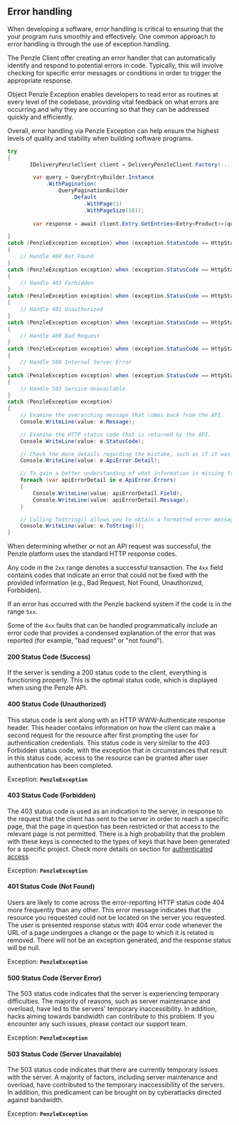 ## **Error handling**

When developing a software, error handling is critical to ensuring that the your program runs smoothly and effectively.
One common approach to error handling is through the use of exception handling.

The Penzle Client offer creating an error handler that can automatically identify and respond to potential errors in
code. Typically, this will involve checking for specific error messages or conditions in order to trigger the
appropriate response.

Object Penzle Exception enables developers to read error as routines at every level of the codebase, providing vital
feedback on what errors are occurring and why they are occurring so that they can be addressed quickly and efficiently.

Overall, error handling via Penzle Exception can help ensure the highest levels of quality and stability when building
software programs.


```csharp
try 
{
       IDeliveryPenzleClient client = DeliveryPenzleClient.Factory(...);

        var query = QueryEntryBuilder.Instance
            .WithPagination(
                QueryPaginationBuilder
                    .Default
                        .WithPage(1)
                        .WithPageSize(10));
        
        var response = await client.Entry.GetEntries<Entry<Product>>(query);

}
catch (PenzleException exception) when (exception.StatusCode == HttpStatusCode.NotFound)
{
    // Handle 404 Not Found
}
catch (PenzleException exception) when (exception.StatusCode == HttpStatusCode.Forbidden)
{
    // Handle 403 Forbidden
}
catch (PenzleException exception) when (exception.StatusCode == HttpStatusCode.Unauthorized)
{
    // Handle 401 Unauthorized
}
catch (PenzleException exception) when (exception.StatusCode == HttpStatusCode.BadRequest)
{
    // Handle 400 Bad Request
}
catch (PenzleException exception) when (exception.StatusCode == HttpStatusCode.InternalServerError)
{
    // Handle 500 Internal Server Error
}
catch (PenzleException exception) when (exception.StatusCode == HttpStatusCode.ServiceUnavailable)
{
    // Handle 503 Service Unavailable
}
catch (PenzleException exception)
{
    // Examine the overarching message that comes back from the API.
    Console.WriteLine(value: e.Message);

    // Examine the HTTP status code that is returned by the API.
    Console.WriteLine(value: e.StatusCode);

    // Check the more details regarding the mistake, such as if it was a validation error or whether it was caused by faulty requests, etc.
    Console.WriteLine(value: e.ApiError.Detail);

    // To gain a better understanding of what information is missing from the request, it is necessary to enumerate the errors field by field.
    foreach (var apiErrorDetail in e.ApiError.Errors)
    {
        Console.WriteLine(value: apiErrorDetail.Field);
        Console.WriteLine(value: apiErrorDetail.Message);
    }

    // Calling ToString() allows you to obtain a formatted error message in a single string.
    Console.WriteLine(value: e.ToString());
}
```

When determining whether or not an API request was successful, the Penzle platform uses the standard HTTP response codes.

Any code in the `2xx` range denotes a successful transaction. The `4xx` field contains codes that indicate an error that could not be fixed with the provided information (e.g., Bad Request, Not Found, Unauthorized, Forbbiden).

If an error has occurred with the Penzle backend system if the code is in the range `5xx`.

Some of the `4xx` faults that can be handled programmatically include an error code that provides a condensed explanation of the error that was reported (for example, "bad request" or "not found").

#### 200 Status Code (Success)

If the server is sending a 200 status code to the client, everything is functioning properly. This is the optimal status
code, which is displayed when using the Penzle API.

#### 400 Status Code (Unauthorized)

This status code is sent along with an HTTP WWW-Authenticate response header. This header contains information on how
the client can make a second request for the resource after first prompting the user for authentication credentials.
This status code is very similar to the 403 Forbidden status code, with the exception that in circumstances that result
in this status code, access to the resource can be granted after user authentication has been completed.

Exception: **`PenzleException`**

#### 403 Status Code (Forbidden)

The 403 status code is used as an indication to the server, in response to the request that the client has sent to the
server in order to reach a specific page, that the page in question has been restricted or that access to the relevant
page is not permitted. There is a high probability that the problem with these keys is connected to the types of keys
that have been generated for a specific project. Check more details on section
for [authenticated access](./authenticated-access.md).

Exception: **`PenzleException`**

#### 401 Status Code (Not Found)

Users are likely to come across the error-reporting HTTP status code 404 more frequently than any other. This error
message indicates that the resource you requested could not be located on the server you requested. The user is
presented response status with 404 error code whenever the URL of a page undergoes a change or the page to which it is
related is removed. There will not be an exception generated, and the response status will be null.

Exception: **`PenzleException`**

#### 500 Status Code (Server Error)

The 503 status code indicates that the server is experiencing temporary difficulties. The majority of reasons, such as
server maintenance and overload, have led to the servers' temporary inaccessibility. In addition, hacks aiming towards
bandwidth can contribute to this problem. If you encounter any such issues, please contact our support team.

Exception: **`PenzleException`**

#### 503 Status Code (Server Unavailable)

The 503 status code indicates that there are currently temporary issues with the server. A majority of factors,
including server maintenance and overload, have contributed to the temporary inaccessibility of the servers. In
addition, this predicament can be brought on by cyberattacks directed against bandwidth.

Exception: **`PenzleException`**

